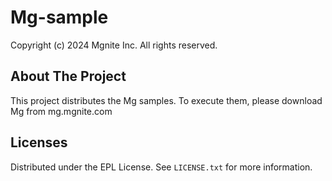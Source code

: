 # Mg-sample

Copyright (c) 2024 Mgnite Inc. All rights reserved.

## About The Project

This project distributes the Mg samples.
To execute them, please download Mg from mg.mgnite.com


## Licenses

Distributed under the EPL License. See `LICENSE.txt` for more information.